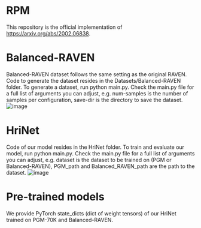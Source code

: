 # RPM
This repository is the official implementation of https://arxiv.org/abs/2002.06838.
# Balanced-RAVEN
Balanced-RAVEN dataset follows the same setting as the
original RAVEN. Code to generate the dataset resides in the
Datasets/Balanced-RAVEN folder. To generate
a dataset, run python main.py. Check the main.py
file for a full list of arguments you can adjust, e.g.
num-samples is the number of samples per configuration,
save-dir is the directory to save the dataset.
![image](https://github.com/husheng12345/RPM/blob/master/Images/Balanced-RAVEN.png)
# HriNet
Code of our model resides in the HriNet folder.
To train and evaluate our model, run
python main.py. Check the main.py file for a
full list of arguments you can adjust, e.g. dataset is
the dataset to be trained on (PGM or Balanced-RAVEN),
PGM_path and Balanced_RAVEN_path are the path
to the dataset.
![image](https://github.com/husheng12345/RPM/blob/master/Images/HriNet.png)
# Pre-trained models
We provide PyTorch state_dicts (dict of
weight tensors) of our HriNet trained on PGM-70K
and Balanced-RAVEN.
